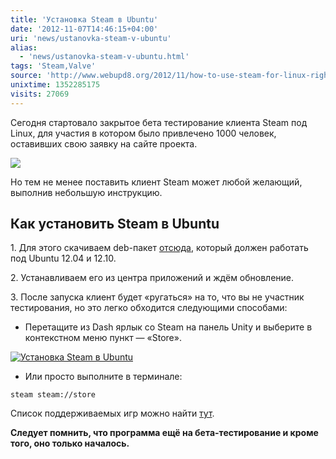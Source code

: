 ```yaml
---
title: 'Установка Steam в Ubuntu'
date: '2012-11-07T14:46:15+04:00'
uri: 'news/ustanovka-steam-v-ubuntu'
alias: 
  - 'news/ustanovka-steam-v-ubuntu.html'
tags: 'Steam,Valve'
source: 'http://www.webupd8.org/2012/11/how-to-use-steam-for-linux-right-now.html'
unixtime: 1352285175
visits: 27069
---
```

Сегодня стартовало закрытое бета тестирование клиента Steam под Linux, для участия в котором было привлечено 1000 человек, оставивших свою заявку на сайте проекта.

[![](img/2012/11/07/14-00/steam-1-8163643864-o.jpg)](img/2012/11/07/14-00/steam-1-8163643864-o.jpg)

Но тем не менее поставить клиент Steam может любой желающий, выполнив небольшую инструкцию.

## Как установить Steam в Ubuntu

1\. Для этого скачиваем deb-пакет [отсюда](http://media.steampowered.com/client/installer/steam.deb), который должен работать под Ubuntu 12.04 и 12.10.

2\. Устанавливаем его из центра приложений и ждём обновление.

3\. После запуска клиент будет «ругаться» на то, что вы не участник тестирования, но это легко обходится следующими способами:

*   Перетащите из Dash ярлык со Steam на панель Unity и выберите в контекстном меню пункт — «Store».

[![Установка Steam в Ubuntu](img/2012/11/07/14-00/steam-8163610077-o.jpg)](img/2012/11/07/14-00/steam-8163610077-o.jpg)

*   Или просто выполните в терминале:

```
steam steam://store
```

Список поддерживаемых игр можно найти [тут](http://www.reddit.com/r/linux_gaming/comments/12qs6z/steam_for_linux_its_here_deb_in_the_link/c6xf19p).

**Следует помнить, что программа ещё на бета-тестирование и кроме того, оно только началось.**
